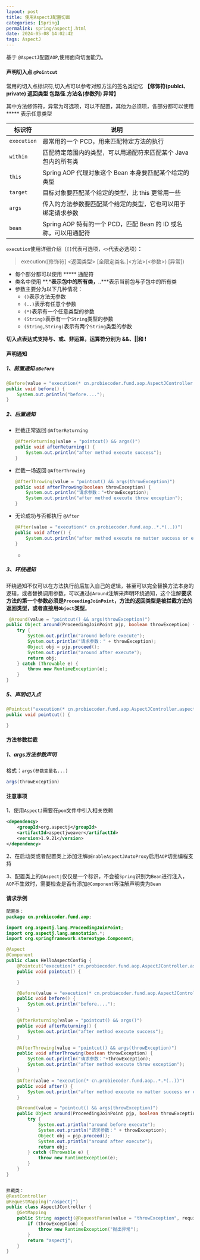 ```yaml
---
layout: post
title: 使用AspectJ配置切面
categories: [Spring]
permalink: spring/aspectj.html
date: 2024-05-08 14:02:42
tags: AspectJ
---
```

基于 `@AspectJ`配置`AOP`,使用面向切面能力。


####  声明切入点 `@Pointcut`

常用的切入点标识符,切入点可以参考对照方法的签名类记忆 **【修饰符(publci、private) 返回类型 包路径.方法名(参数列) 异常】**

其中方法修饰符，异常为可选项，可以不配置，其他为必须项，各部分都可以使用 ***** 表示任意类型

| 标识符      | 说明                                                         |
| ----------- | ------------------------------------------------------------ |
| `execution` | 最常用的一个 PCD，用来匹配特定方法的执行                     |
| `within`    | 匹配特定范围内的类型，可以用通配符来匹配某个 Java 包内的所有类 |
| `this`      | Spring AOP 代理对象这个 Bean 本身要匹配某个给定的类型        |
| `target`    | 目标对象要匹配某个给定的类型，比 this 更常用一些             |
| `args`      | 传入的方法参数要匹配某个给定的类型，它也可以用于绑定请求参数 |
| `bean`      | Spring AOP 特有的一个 PCD，匹配 Bean 的 ID 或名称，可以用通配符 |



`execution`使用详细介绍（`[]`代表可选项，`<>`代表必选项）：

> execution([修饰符] <返回类型> [全限定类名.]<方法>(<参数>) [异常])

* 每个部分都可以使用 ***** 通配符
* 类名中使用 **.***表示包中的所有类，**..***表示当前包与子包中的所有类
* 参数主要分为以下几种情况：
  * `()`表示方法无参数
  * `(..)`表示有任意个参数
  * `(*)`表示有一个任意类型的参数
  * `(String)`表示有一个`String`类型的参数
  * `(String,String)`表示有两个`String`类型的参数

**切入点表达式支持与、或、非运算，运算符分别为 &&、||和 !**



#### 声明通知

##### 1、前置通知 `@Before`

```java
@Before(value = "execution(* cn.probiecoder.fund.aop.AspectJController.aspectj(..))")
public void before() {
    System.out.println("before....");
}
```



##### 2、后置通知 

* 拦截正常返回 `@AfterReturning`

  ```java
  @AfterReturning(value = "pointcut() && args()")
  public void afterReturning() {
      System.out.println("after method execute success");
  }
  ```

  

* 拦截一场返回 `@AfterThrowing`

  ```java
  @AfterThrowing(value = "pointcut() && args(throwException)")
  public void afterThrowing(boolean throwException) {
      System.out.println("请求参数："+throwException);
      System.out.println("after method execute throw exception");
  }
  ```

  

* 无论成功与否都执行 `@After`

  ```java
  @After(value = "execution(* cn.probiecoder.fund.aop..*.*(..))")
  public void after() {
      System.out.println("after method execute no matter success or error");
  }
  ```

  * 

##### 3、环绕通知

环绕通知不仅可以在方法执行前后加入自己的逻辑，甚至可以完全替换方法本身的逻辑，或者替换调用参数，可以通过`@Around`注解来声明环绕通知，这个注解**要求方法的第一个参数必须是`ProceedingJoinPoint`，方法的返回类型是被拦截方法的返回类型，或者直接用`Object`类型**。

```java
 @Around(value = "pointcut() && args(throwException)")
public Object around(ProceedingJoinPoint pjp, boolean throwException) {
    try {
        System.out.println("around before execute");
        System.out.println("请求参数：" + throwException);
        Object obj = pjp.proceed();
        System.out.println("around after execute");
        return obj;
    } catch (Throwable e) {
        throw new RuntimeException(e);
    }
}
```



##### 5、声明切入点

```java
@Pointcut("execution(* cn.probiecoder.fund.aop.AspectJController.aspectj(..))")
public void pointcut() {

}
```



#### 方法参数拦截

##### 1、args方法参数声明

格式：`args(参数变量名...)`

```java
args(throwException)
```



#### 注意事项

1、使用`AspectJ`需要在`pom`文件中引入相关依赖

```xml
<dependency>
    <groupId>org.aspectj</groupId>
    <artifactId>aspectjweaver</artifactId>
    <version>1.9.21</version>
</dependency>
```

2、在启动类或者配置类上添加注解`@EnableAspectJAutoProxy`启用`AOP`切面编程支持

3、配置类上的`@Aspectj`仅仅是一个标识，不会被`Spring`识别为`Bean`进行注入，`AOP`不生效时，需要检查是否有添加`@Component`等注解声明类为`Bean`



#### 请求示例

```java
配置类：
package cn.probiecoder.fund.aop;

import org.aspectj.lang.ProceedingJoinPoint;
import org.aspectj.lang.annotation.*;
import org.springframework.stereotype.Component;

@Aspect
@Component
public class HelloAspectConfig {
    @Pointcut("execution(* cn.probiecoder.fund.aop.AspectJController.aspectj(..))")
    public void pointcut() {

    }

    @Before(value = "execution(* cn.probiecoder.fund.aop.AspectJController.aspectj(..))")
    public void before() {
        System.out.println("before....");
    }

    @AfterReturning(value = "pointcut() && args()")
    public void afterReturning() {
        System.out.println("after method execute success");
    }

    @AfterThrowing(value = "pointcut() && args(throwException)")
    public void afterThrowing(boolean throwException) {
        System.out.println("请求参数："+throwException);
        System.out.println("after method execute throw exception");
    }

    @After(value = "execution(* cn.probiecoder.fund.aop..*.*(..))")
    public void after() {
        System.out.println("after method execute no matter success or error");
    }

    @Around(value = "pointcut() && args(throwException)")
    public Object around(ProceedingJoinPoint pjp, boolean throwException) {
        try {
            System.out.println("around before execute");
            System.out.println("请求参数：" + throwException);
            Object obj = pjp.proceed();
            System.out.println("around after execute");
            return obj;
        } catch (Throwable e) {
            throw new RuntimeException(e);
        }
    }
}


拦截类：
@RestController
@RequestMapping("/aspectj")
public class AspectJController {
    @GetMapping
    public String aspectj(@RequestParam(value = "throwException", required = false) boolean throwException) {
        if (throwException) {
            throw new RuntimeException("抛出异常");
        }
        return "aspectj";
    }
}

